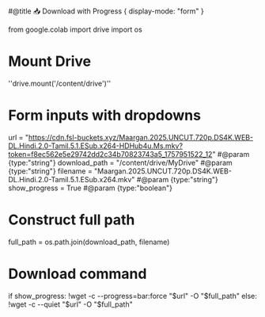 #@title 📥 Download with Progress { display-mode: "form" }

from google.colab import drive
import os
# Mount Drive
''drive.mount('/content/drive')''
# Form inputs with dropdowns
url = "https://cdn.fsl-buckets.xyz/Maargan.2025.UNCUT.720p.DS4K.WEB-DL.Hindi.2.0-Tamil.5.1.ESub.x264-HDHub4u.Ms.mkv?token=f8ec562e5e29742dd2c34b70823743a5_1757951522_12" #@param {type:"string"}
download_path = "/content/drive/MyDrive" #@param {type:"string"}
filename = "Maargan.2025.UNCUT.720p.DS4K.WEB-DL.Hindi.2.0-Tamil.5.1.ESub.x264.mkv" #@param {type:"string"}
show_progress = True #@param {type:"boolean"}
# Construct full path
full_path = os.path.join(download_path, filename)
# Download command
if show_progress:
    !wget -c --progress=bar:force "$url" -O "$full_path"
else:
    !wget -c --quiet "$url" -O "$full_path"
